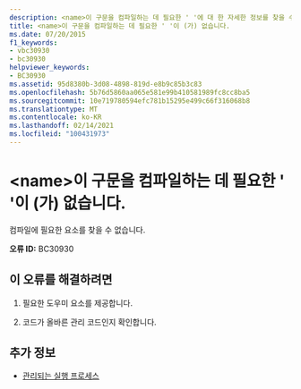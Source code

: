 ```yaml
---
description: <name>이 구문을 컴파일하는 데 필요한 ' '에 대 한 자세한 정보를 찾을 수 없습니다.
title: <name>이 구문을 컴파일하는 데 필요한 ' '이 (가) 없습니다.
ms.date: 07/20/2015
f1_keywords:
- vbc30930
- bc30930
helpviewer_keywords:
- BC30930
ms.assetid: 95d8380b-3d08-4898-819d-e8b9c85b3c83
ms.openlocfilehash: 5b76d5860aa065e581e99b410581989fc8cc8ba5
ms.sourcegitcommit: 10e719780594efc781b15295e499c66f316068b8
ms.translationtype: MT
ms.contentlocale: ko-KR
ms.lasthandoff: 02/14/2021
ms.locfileid: "100431973"
---
```

# <a name="name-necessary-for-compiling-this-construct-cannot-be-found"></a>\<name>이 구문을 컴파일하는 데 필요한 ' '이 (가) 없습니다.

컴파일에 필요한 요소를 찾을 수 없습니다.  
  
 **오류 ID:** BC30930  
  
## <a name="to-correct-this-error"></a>이 오류를 해결하려면  
  
1. 필요한 도우미 요소를 제공합니다.  
  
2. 코드가 올바른 관리 코드인지 확인합니다.  
  
## <a name="see-also"></a>추가 정보

- [관리되는 실행 프로세스](../../standard/managed-execution-process.md)
